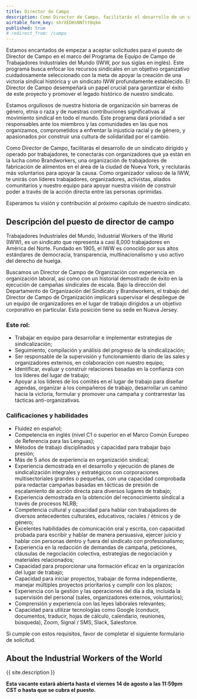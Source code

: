 ```yaml
---
title: Director de Campo
description: Como Director de Campo, facilitarás el desarrollo de un sindicato dirigido y operado por trabajadores, te conectarás con organizadores que ya están en la lucha como Brandworkers, una organización de trabajadores de fabricación de alimentos en el área de la ciudad de Nueva York, y reclutarás más voluntarios para apoyar la causa. Como organizador valioso de la IWW, te unirás con líderes trabajadores, organizadores, activistas, aliados comunitarios y nuestro equipo para apoyar nuestra visión de construir poder a través de la acción directa entre las personas oprimidas.
airtable_form_key: shrXEDHsNNfttBqkm
published: true
# redirect_from: /campo
---
```


Estamos encantados de empezar a aceptar solicitudes para el puesto de Director de Campo en el marco del Programa de Equipo de Campo de Trabajadores Industriales del Mundo (IWW, por sus siglas en inglés). Este programa busca enfocar los recursos sindicales en un objetivo organizativo cuidadosamente seleccionado con la meta de apoyar la creación de una victoria sindical histórica y un sindicato IWW profundamente establecido. El Director de Campo desempeñará un papel crucial para garantizar el éxito de este proyecto y promover el legado histórico de nuestro sindicato.

Estamos orgullosos de nuestra historia de organización sin barreras de género, etnia o raza y de nuestras contribuciones significativas al movimiento sindical en todo el mundo. Este programa dará prioridad a ser responsables ante los miembros y las comunidades en las que nos organizamos, comprometidos a enfrentar la injusticia racial y de género, y apasionados por construir una cultura de solidaridad por el cambio.

Como Director de Campo, facilitarás el desarrollo de un sindicato dirigido y operado por trabajadores, te conectarás con organizadores que ya están en la lucha como Brandworkers, una organización de trabajadores de fabricación de alimentos en el área de la ciudad de Nueva York, y reclutarás más voluntarios para apoyar la causa. Como organizador valioso de la IWW, te unirás con líderes trabajadores, organizadores, activistas, aliados comunitarios y nuestro equipo para apoyar nuestra visión de construir poder a través de la acción directa entre las personas oprimidas.

Esperamos tu visión y contribución al próximo capítulo de nuestro sindicato.

## Descripción del puesto de director de campo

Trabajadores Industriales del Mundo, Industrial Workers of the World (IWW), es un sindicato que representa a casi 8,000 trabajadores en América del Norte. Fundado en 1905, el IWW es conocido por sus altos estándares de democracia, transparencia, multinacionalismo y uso activo del derecho de huelga.

Buscamos un Director de Campo de Organización con experiencia en organización laboral, así como con un historial demostrado de éxito en la ejecución de campañas sindicales de escala. Bajo la dirección del Departamento de Organización del Sindicato y Brandworkers, el trabajo del Director de Campo de Organización implicará supervisar el despliegue de un equipo de organizadores en el lugar de trabajo dirigidos a un objetivo corporativo en particular. Esta posición tiene su sede en Nueva Jersey.

### Este rol: 

- Trabajar en equipo para desarrollar e implementar estrategias de sindicalización;
- Seguimiento, compilación y análisis del progreso de la sindicalización;
- Ser responsable de la supervisión y funcionamiento diario de las sales y organizadores externos, en colaboración con nuestro equipo;
- Identificar, evaluar y construir relaciones basadas en la confianza con los líderes del lugar de trabajo;
- Apoyar a los líderes de los comités en el lugar de trabajo para diseñar agendas, organizar a los compañeros de trabajo, desarrollar un camino hacia la victoria, formular y promover una campaña y contrarrestar las tácticas anti-organizativas.

### Calificaciones y habilidades

- Fluidez en español;
- Competencia en inglés (nivel C1 o superior en el Marco Común Europeo de Referencia para las Lenguas);
- Métodos de trabajo disciplinados y capacidad para trabajar bajo presión;
- Más de 5 años de experiencia en organización sindical;
- Experiencia demostrada en el desarrollo y ejecución de planes de sindicalización integrales y estratégicos con corporaciones multisectoriales grandes o pequeñas, con una capacidad comprobada para redactar campañas basadas en tácticas de presión de escalamiento de acción directa para diversos lugares de trabajo;
- Experiencia demostrada en la obtención del reconocimiento sindical a través de procesos NLRB;
- Competencia cultural y capacidad para hablar con trabajadores de diversos antecedentes culturales, educativos, raciales / étnicos y de género;
- Excelentes habilidades de comunicación oral y escrita, con capacidad probada para escribir y hablar de manera persuasiva, ejercer juicio y hablar con personas dentro y fuera del sindicato con profesionalismo;
- Experiencia en la redacción de demandas de campaña, peticiones, cláusulas de negociación colectiva, estrategias de negociación y materiales relacionados;
- Capacidad para proporcionar una formación eficaz en la organización del lugar de trabajo;
- Capacidad para iniciar proyectos, trabajar de forma independiente, manejar múltiples proyectos prioritarios y cumplir con los plazos;
- Experiencia con la gestión y las operaciones del día a día, incluida la supervisión del personal (sales, organizadores externos, voluntarios);
- Comprensión y experiencia con las leyes laborales relevantes;
- Capacidad para utilizar tecnologías como Google (conducir, documentos, traducir, hojas de cálculo, calendario, reuniones, búsqueda), Zoom, Signal / SMS, Slack, Salesforce.

Si cumple con estos requisitos, favor de completar el siguiente formulario de solicitud.

## About the Industrial Workers of the World

{{ site.description }}

**Esta vacante estará abierta hasta el viernes 14 de agosto a las 11:59pm CST o hasta que se cubra el puesto.**
